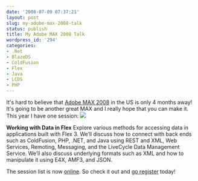 ```yaml
---
date: '2008-07-09 07:37:21'
layout: post
slug: my-adobe-max-2008-talk
status: publish
title: My Adobe MAX 2008 Talk
wordpress_id: '294'
categories:
- .Net
- BlazeDS
- ColdFusion
- Flex
- Java
- LCDS
- PHP
---
```


It's hard to believe that [Adobe MAX 2008](http://max.adobe.com/) in the US is only 4 months away!  It's going to be another great MAX and I really hope that you can make it.  This year I have one session:
[![](http://www.adobe.com/1to1_campaigns/2008_MAX/banners/MAX08_B125x125.jpg)](http://www.adobe.com/go/maxexplorer)

**Working with Data in Flex**
Explore various methods for accessing data in applications built with Flex 3. We’ll discuss how to connect with back ends such as ColdFusion, PHP, .NET, and Java using REST and XML, Web Services, Remoting, Messaging, and the LiveCycle Data Management Service. We’ll also discuss underlying formats such as XML and how to manipulate it using E4X, AMF3, and JSON.

The session list is now [online](http://max.adobe.com/na/sessions/browser/).  So check it out and [go register](http://max.adobe.com/na/register/) today!
